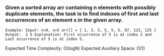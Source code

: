 ### Given a sorted array arr containing n elements with possibly duplicate elements, the task is to find indexes of first and last occurrences of an element x in the given array.

`Example:
Input:
n=9, x=5
arr[] = { 1, 3, 5, 5, 5, 5, 67, 123, 125 }
Output:  2 5
Explanation: First occurrence of 5 is at index 2 and 
             Last occurrence of 5 is at index 5. `
             
Expected Time Complexity: O(logN)
Expected Auxiliary Space: O(1)
